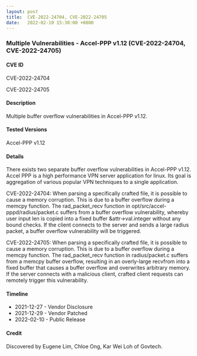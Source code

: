 ```yaml
---
layout: post
title:  CVE-2022-24704, CVE-2022-24705
date:   2022-02-10 15:30:00 +0800
---
```


### Multiple Vulnerabilities - Accel-PPP v1.12 (CVE-2022-24704, CVE-2022-24705)

#### CVE ID

CVE-2022-24704

CVE-2022-24705

#### Description

Multiple buffer overflow vulnerabilities in Accel-PPP v1.12.

#### Tested Versions

Accel-PPP v1.12

#### Details

There exists two separate buffer overflow vulnerabilities in Accel-PPP v1.12.
Accel PPP is a high performance VPN server application for linux. Its goal is aggregation of various popular VPN techniques to a single application.

CVE-2022-24704: When parsing a specifically crafted file, it is possible to cause a memory corruption. This is due to a buffer overflow during a memcpy function.
The rad_packet_recv function in opt/src/accel-pppd/radius/packet.c suffers from a buffer overflow vulnerability, whereby user input len is copied into a fixed buffer &attr->val.integer without any bound checks. If the client connects to the server and sends a large radius packet, a buffer overflow vulnerability will be triggered.

CVE-2022-24705: When parsing a specifically crafted file, it is possible to cause a memory corruption. This is due to a buffer overflow during a memcpy function.
The rad_packet_recv function in radius/packet.c suffers from a memcpy buffer overflow, resulting in an overly-large recvfrom into a fixed buffer that causes a buffer overflow and overwrites arbitrary memory. If the server connects with a malicious client, crafted client requests can remotely trigger this vulnerability.



#### Timeline

* 2021-12-27 - Vendor Disclosure
* 2021-12-29 - Vendor Patched
* 2022-02-10 - Public Release

#### Credit

Discovered by Eugene Lim, Chloe Ong, Kar Wei Loh of Govtech.
